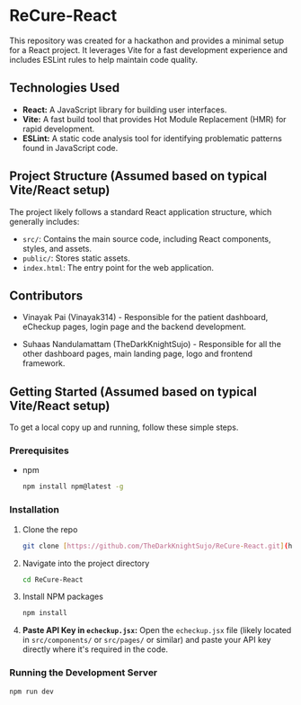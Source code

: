 # ReCure-React

This repository was created for a hackathon and provides a minimal setup for a React project. It leverages Vite for a fast development experience and includes ESLint rules to help maintain code quality.

## Technologies Used

- **React:** A JavaScript library for building user interfaces.
- **Vite:** A fast build tool that provides Hot Module Replacement (HMR) for rapid development.
- **ESLint:** A static code analysis tool for identifying problematic patterns found in JavaScript code.

## Project Structure (Assumed based on typical Vite/React setup)

The project likely follows a standard React application structure, which generally includes:

- `src/`: Contains the main source code, including React components, styles, and assets.
- `public/`: Stores static assets.
- `index.html`: The entry point for the web application.

## Contributors

- Vinayak Pai (Vinayak314) - Responsible for the patient dashboard, eCheckup pages, login page and the backend development.

- Suhaas Nandulamattam (TheDarkKnightSujo) - Responsible for all the other dashboard pages, main landing page, logo and frontend framework.

## Getting Started (Assumed based on typical Vite/React setup)

To get a local copy up and running, follow these simple steps.

### Prerequisites

- npm
  ```sh
  npm install npm@latest -g
  ```

### Installation

1.  Clone the repo
    ```sh
    git clone [https://github.com/TheDarkKnightSujo/ReCure-React.git](https://github.com/TheDarkKnightSujo/ReCure-React.git)
    ```
2.  Navigate into the project directory
    ```sh
    cd ReCure-React
    ```
3.  Install NPM packages
    ```sh
    npm install
    ```
4.  **Paste API Key in `echeckup.jsx`:** Open the `echeckup.jsx` file (likely located in `src/components/` or `src/pages/` or similar) and paste your API key directly where it's required in the code.

### Running the Development Server

```sh
npm run dev
```
